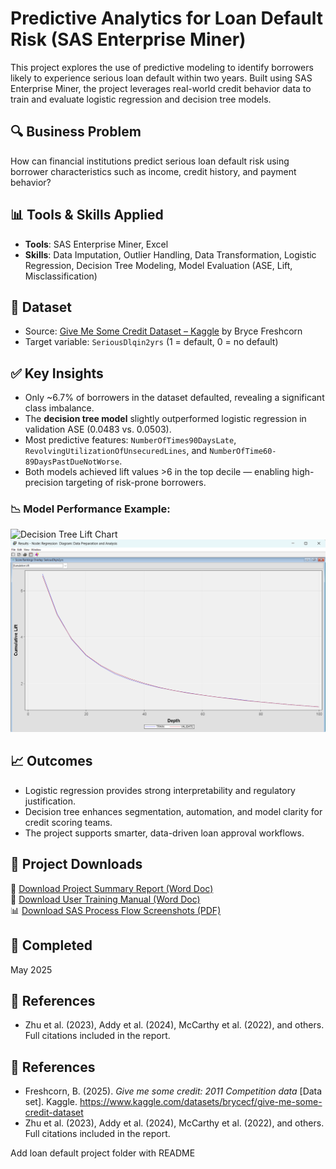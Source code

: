 # Predictive Analytics for Loan Default Risk (SAS Enterprise Miner)

This project explores the use of predictive modeling to identify borrowers likely to experience serious loan default within two years. Built using SAS Enterprise Miner, the project leverages real-world credit behavior data to train and evaluate logistic regression and decision tree models.

## 🔍 Business Problem
How can financial institutions predict serious loan default risk using borrower characteristics such as income, credit history, and payment behavior?

## 📊 Tools & Skills Applied
- **Tools**: SAS Enterprise Miner, Excel  
- **Skills**: Data Imputation, Outlier Handling, Data Transformation, Logistic Regression, Decision Tree Modeling, Model Evaluation (ASE, Lift, Misclassification)

## 🧾 Dataset
- Source: [Give Me Some Credit Dataset – Kaggle](https://www.kaggle.com/datasets/brycecf/give-me-some-credit-dataset) by Bryce Freshcorn  
- Target variable: `SeriousDlqin2yrs` (1 = default, 0 = no default)

## ✅ Key Insights
- Only ~6.7% of borrowers in the dataset defaulted, revealing a significant class imbalance.
- The **decision tree model** slightly outperformed logistic regression in validation ASE (0.0483 vs. 0.0503).
- Most predictive features: `NumberOfTimes90DaysLate`, `RevolvingUtilizationOfUnsecuredLines`, and `NumberOfTime60-89DaysPastDueNotWorse`.
- Both models achieved lift values >6 in the top decile — enabling high-precision targeting of risk-prone borrowers.

### 📉 Model Performance Example:
![Decision Tree Lift Chart](images/decision-tree-lift.png)
![Logistic Regression Lift Chart](images/Logistic_Regression_Cumulative_Lift.png)

## 📈 Outcomes
- Logistic regression provides strong interpretability and regulatory justification.
- Decision tree enhances segmentation, automation, and model clarity for credit scoring teams.
- The project supports smarter, data-driven loan approval workflows.

## 📂 Project Downloads

📘 [Download Project Summary Report (Word Doc)](Project-Files/Predictive_Analytics_for_Loan_Default_Risk_A_SAS_Enterprise_Miner_Approach.docx)  
📘 [Download User Training Manual (Word Doc)](Project-Files/User_Training_Manual_Loan_Default_Project.docx)  
📊 [Download SAS Process Flow Screenshots (PDF)](Project-Files/Loan_Default_SAS_Model_Screenshots.pdf)

## 📅 Completed
May 2025

## 📄 References
- Zhu et al. (2023), Addy et al. (2024), McCarthy et al. (2022), and others. Full citations included in the report.

## 📄 References
- Freshcorn, B. (2025). _Give me some credit: 2011 Competition data_ [Data set]. Kaggle. https://www.kaggle.com/datasets/brycecf/give-me-some-credit-dataset
- Zhu et al. (2023), Addy et al. (2024), McCarthy et al. (2022), and others. Full citations included in the report.


Add loan default project folder with README

